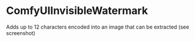 # ComfyUIInvisibleWatermark
Adds up to 12 characters encoded into an image that can be extracted (see screenshot)
